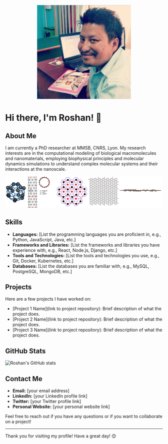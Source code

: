 <p align="center">
<img src="roshan.png" width="300">
</p>




<!--
**roshan2004/roshan2004** is a ✨ _special_ ✨ repository because its `README.md` (this file) appears on your GitHub profile.

Here are some ideas to get you started:

- 🔭 I’m currently working on ...
- 🌱 I’m currently learning ...
- 👯 I’m looking to collaborate on ...
- 🤔 I’m looking for help with ...
- 💬 Ask me about ...
- 📫 How to reach me: ...
- 😄 Pronouns: ...
- ⚡ Fun fact: ...
-->
# Hi there, I'm Roshan! 👋


## About Me

I am currently a PhD researcher at MMSB, CNRS, Lyon. My research interests are in the computational modeling of biological macromolecules and nanomaterials, employing biophysical principles and molecular dynamics simulations to understand complex molecular systems and their interactions at the nanoscale.
<p align="center">
<img src="github.png" width="800">
</p>

## Skills

- **Languages:** [List the programming languages you are proficient in, e.g., Python, JavaScript, Java, etc.]
- **Frameworks and Libraries:** [List the frameworks and libraries you have experience with, e.g., React, Node.js, Django, etc.]
- **Tools and Technologies:** [List the tools and technologies you use, e.g., Git, Docker, Kubernetes, etc.]
- **Databases:** [List the databases you are familiar with, e.g., MySQL, PostgreSQL, MongoDB, etc.]

## Projects

Here are a few projects I have worked on:

- [Project 1 Name](link to project repository): Brief description of what the project does.
- [Project 2 Name](link to project repository): Brief description of what the project does.
- [Project 3 Name](link to project repository): Brief description of what the project does.

## GitHub Stats

![Roshan's GitHub stats](https://github-readme-stats.vercel.app/api?username=roshan2004&show_icons=true&theme=radical)

## Contact Me

- **Email:** [your email address]
- **LinkedIn:** [your LinkedIn profile link]
- **Twitter:** [your Twitter profile link]
- **Personal Website:** [your personal website link]

Feel free to reach out if you have any questions or if you want to collaborate on a project!

---

Thank you for visiting my profile! Have a great day! 😊
